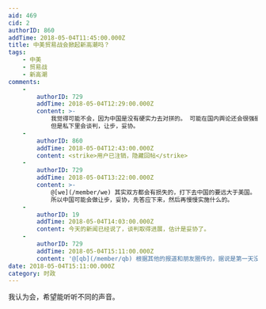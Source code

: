 ```yaml
---
aid: 469
cid: 2
authorID: 860
addTime: 2018-05-04T11:45:00.000Z
title: 中美贸易战会掀起新高潮吗？
tags:
    - 中美
    - 贸易战
    - 新高潮
comments:
    -
        authorID: 729
        addTime: 2018-05-04T12:29:00.000Z
        content: >-
            我觉得可能不会，因为中国是没有硬实力去对拼的。 可能在国内舆论还会很强硬，然后将民众的仇恨转移到美国身上。继续塑造伟光正的形象。
            但是私下里会谈判，让步，妥协。
    -
        authorID: 860
        addTime: 2018-05-04T12:43:00.000Z
        content: <strike>用户已注销，隐藏回帖</strike>
    -
        authorID: 729
        addTime: 2018-05-04T13:22:00.000Z
        content: >-
            @[we](/member/we) 其实双方都会有损失的，打下去中国的要远大于美国。
            所以中国可能会做让步，妥协，先答应下来，然后再慢慢实施什么的。
    -
        authorID: 19
        addTime: 2018-05-04T14:03:00.000Z
        content: 今天的新闻已经说了，谈判取得进展，估计是妥协了。
    -
        authorID: 729
        addTime: 2018-05-04T15:11:00.000Z
        content: '@[qb](/member/qb) 根据其他的报道和朋友圈传的，据说是第一天没谈成。美国媒体报道的美国开出的条件确实刀刀见血。'
date: 2018-05-04T15:11:00.000Z
category: 时政
---
```


我认为会，希望能听听不同的声音。
